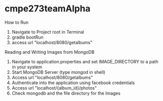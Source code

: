 # cmpe273teamAlpha
How to Run

1. Navigate to Project root in Terminal
2. gradle bootRun
3. access url "localhost/8080/getalbums"


Reading and Writing Images from MongoDB

1. Navigate to application.properties and set IMAGE_DIRECTORY to a path in your system
2. Start MongoDB Server (type mongod in shell)
3. Access url "localhost/8080/getalbums"
4. Authenticate into the application using facebook credentials
5. Access url "localhost/{album_id}/photos"
6. Check mongodb and the file directory for the Images